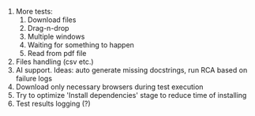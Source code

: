 1. More tests:
   1. Download files
   2. Drag-n-drop
   3. Multiple windows
   4. Waiting for something to happen
   5. Read from pdf file
2. Files handling (csv etc.)
3. AI support. Ideas: auto generate missing docstrings, run RCA based on failure logs
4. Download only necessary browsers during test execution
5. Try to optimize 'Install dependencies' stage to reduce time of installing
6. Test results logging (?)
